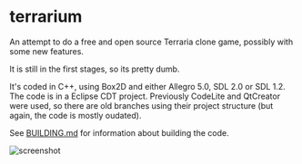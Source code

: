 # terrarium
An attempt to do a free and open source Terraria clone game, possibly with some new features. 

It is still in the first stages, so its pretty dumb.

It's coded in C++, using Box2D and either Allegro 5.0, SDL 2.0 or SDL 1.2. The code 
is in a Eclipse CDT project. Previously CodeLite and QtCreator were used, so there are old 
branches using their project structure (but again, the code is mostly oudated).

See [BUILDING.md](https://github.com/hydren/terrarium/blob/master/BUILDING.md) for information about building the code.

![screenshot](https://github.com/hydren/terrarium/blob/wiki/screenshots/0.1.9/screenshot.jpg)
